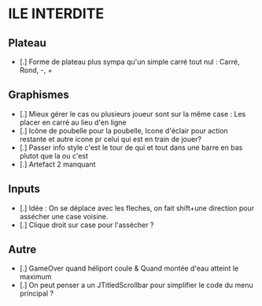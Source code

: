 # ILE INTERDITE

## Plateau

- [.] Forme de plateau plus sympa qu'un simple carré tout nul : Carré, Rond, -, +

## Graphismes

- [.] Mieux gérer le cas ou plusieurs joueur sont sur la même case : Les placer en carré au lieu d'en ligne
- [.] Icône de poubelle pour la poubelle, Icone d'éclair pour action restante et autre icone pr celui qui est en train de jouer?
- [.] Passer info style c'est le tour de qui et tout dans une barre en bas plutot que la ou c'est
- [.] Artefact 2 manquant

## Inputs

- [.] Idée : On se déplace avec les fleches, on fait shift+une direction pour assécher une case voisine.
- [.] Clique droit sur case pour l'assécher ?

## Autre

- [.] GameOver quand héliport coule & Quand montée d'eau atteint le maximum
- [.] On peut penser a un JTitledScrollbar pour simplifier le code du menu principal ?
